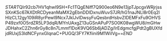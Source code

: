 $START$QIr92cb7HV1qhwl9SH+Fc1TQgENiff7Q900eo6N9e13jpTJpcgxWRjrjssSXnKSc67AXDtRCDyeanMaMX2gEbnDDlDxnuWuvS7JR/hG1naJNLl8r0Eq2lHlzCL12gy109iR8yrPewI9Ncx7JklJvIDwsyFuQesbrdHsbvZIDEMFxFu9OHVSP49zxf0O5rdZR5LP3dqR/MYnUAxgZ13uGSnAPuP7SO0K08wgWU8/mGHwJDHahxC2Zhn6rGy8c8n7Lmmf1DoK9VQ6Sb6jADZg/IrEdgmcfgjPdt2gBUXfdjdRUxjS3ldNCFynxGlqnaC+PUGQ/3FY7Kfiini9M1WiIVg==$END$